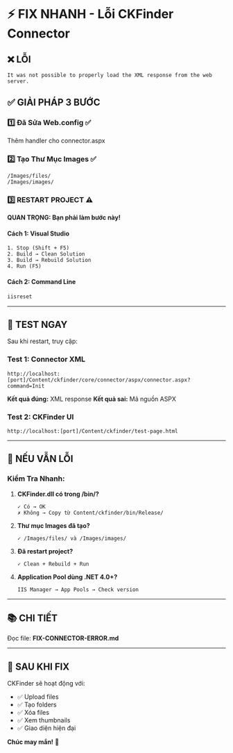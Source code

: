 # ⚡ FIX NHANH - Lỗi CKFinder Connector

## ❌ LỖI

```
It was not possible to properly load the XML response from the web server.
```

## ✅ GIẢI PHÁP 3 BƯỚC

### 1️⃣ Đã Sửa Web.config ✅

Thêm handler cho connector.aspx

### 2️⃣ Tạo Thư Mục Images ✅

```
/Images/files/
/Images/images/
```

### 3️⃣ RESTART PROJECT ⚠️

**QUAN TRỌNG: Bạn phải làm bước này!**

#### Cách 1: Visual Studio

```
1. Stop (Shift + F5)
2. Build → Clean Solution
3. Build → Rebuild Solution
4. Run (F5)
```

#### Cách 2: Command Line

```cmd
iisreset
```

---

## 🧪 TEST NGAY

Sau khi restart, truy cập:

### Test 1: Connector XML

```
http://localhost:[port]/Content/ckfinder/core/connector/aspx/connector.aspx?command=Init
```

**Kết quả đúng:** XML response
**Kết quả sai:** Mã nguồn ASPX

### Test 2: CKFinder UI

```
http://localhost:[port]/Content/ckfinder/test-page.html
```

---

## 🎯 NẾU VẪN LỖI

### Kiểm Tra Nhanh:

1. **CKFinder.dll có trong /bin/?**

   ```
   ✓ Có → OK
   ✗ Không → Copy từ Content/ckfinder/bin/Release/
   ```

2. **Thư mục Images đã tạo?**

   ```
   ✓ /Images/files/ và /Images/images/
   ```

3. **Đã restart project?**

   ```
   ✓ Clean + Rebuild + Run
   ```

4. **Application Pool dùng .NET 4.0+?**
   ```
   IIS Manager → App Pools → Check version
   ```

---

## 📚 CHI TIẾT

Đọc file: **FIX-CONNECTOR-ERROR.md**

---

## 🎉 SAU KHI FIX

CKFinder sẽ hoạt động với:

- ✅ Upload files
- ✅ Tạo folders
- ✅ Xóa files
- ✅ Xem thumbnails
- ✅ Giao diện hiện đại

**Chúc may mắn!** 🚀

